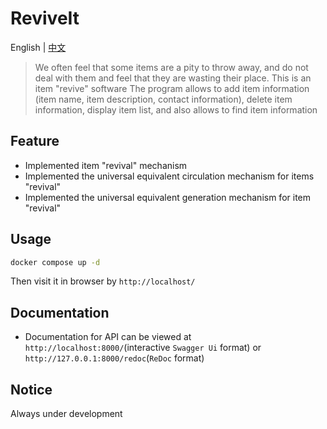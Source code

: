# ReviveIt
English | [中文](./README_zh.md)

> We often feel that some items are a pity to throw away, and do not deal with them and feel that they are wasting their place. This is an item "revive" software
The program allows to add item information (item name, item description, contact information), delete item information, display item list, and also allows to find item information

## Feature
- Implemented item "revival" mechanism
- Implemented the universal equivalent circulation mechanism for items "revival"
- Implemented the universal equivalent generation mechanism for item "revival"

## Usage
```sh
docker compose up -d
```
Then visit it in browser by `http://localhost/`

## Documentation
- Documentation for API can be viewed at `http://localhost:8000/`(interactive `Swagger Ui` format) or `http://127.0.0.1:8000/redoc`(`ReDoc` format)

## Notice
Always under development
